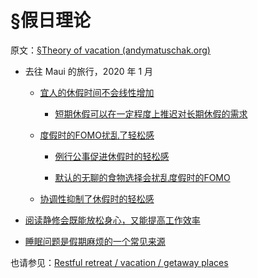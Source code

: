 # §假日理论

原文：[§Theory of vacation (andymatuschak.org)](https://notes.andymatuschak.org/z3JTN98rASnQFS1vUiZp8SeDAUKy1kc9ueQ7B)

- 去往 Maui 的旅行，2020 年 1 月

  - [宜人的休假时间不会线性增加](https://notes.andymatuschak.org/z2PwctG7dwGJaB8QARGTfFRxCFaq3Uxw4mYjJ)

    - [短期休假可以在一定程度上推迟对长期休假的需求](https://notes.andymatuschak.org/z48GSXaUzttqpzaNh6kbn1JNaVBpHXSjc4B37)

  - [度假时的FOMO扰乱了轻松感](https://notes.andymatuschak.org/zmMWBjaYFa4DKp4gNGcYPR3vARQqbHXnpAbG)

    - [例行公事促进休假时的轻松感](https://notes.andymatuschak.org/z67c6Sr1vXA21znNMSf8Djtz3i5afZu3fVj3g)

    - [默认的无聊的食物选择会扰乱度假时的FOMO](https://notes.andymatuschak.org/z28yicPiHLvSNRiHRhs7UpNMfucLXc1sar7W7)

  - [协调性抑制了休假时的轻松感](https://notes.andymatuschak.org/z2piwmJHEb5fidgp4Y6hdmJkdXk4FvSxWTXMw)

- [阅读静修会既能放松身心，又能提高工作效率](https://notes.andymatuschak.org/z2quCjVMbJCQLJer87bS7Y6xQJkCa3mqEHBJy)

- [睡眠问题是假期麻烦的一个常见来源](https://notes.andymatuschak.org/z1BVwUzxCLpg3nsrFUfdkU5RsJ7GYgpHJGo)

也请参见：[Restful retreat / vacation / getaway places](https://notes.andymatuschak.org/Restful_retreat_\%2F_vacation_\%2F_getaway_places)